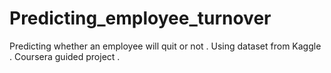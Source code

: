 # Predicting_employee_turnover
Predicting whether an employee will quit or not . Using dataset from Kaggle . Coursera guided project .

